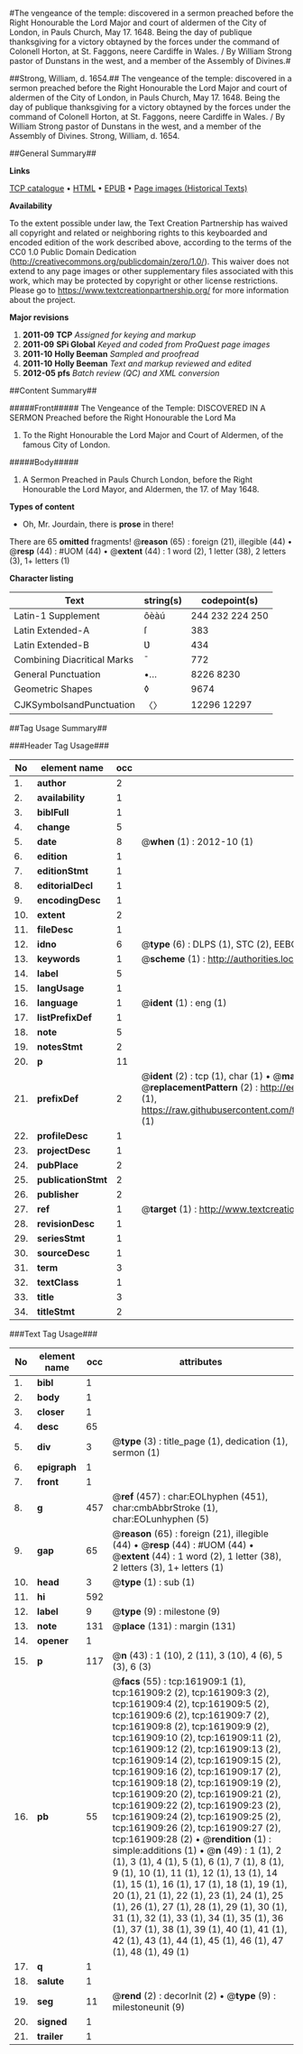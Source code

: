 #The vengeance of the temple: discovered in a sermon preached before the Right Honourable the Lord Major and court of aldermen of the City of London, in Pauls Church, May 17. 1648. Being the day of publique thanksgiving for a victory obtayned by the forces under the command of Colonell Horton, at St. Faggons, neere Cardiffe in Wales. / By William Strong pastor of Dunstans in the west, and a member of the Assembly of Divines.#

##Strong, William, d. 1654.##
The vengeance of the temple: discovered in a sermon preached before the Right Honourable the Lord Major and court of aldermen of the City of London, in Pauls Church, May 17. 1648. Being the day of publique thanksgiving for a victory obtayned by the forces under the command of Colonell Horton, at St. Faggons, neere Cardiffe in Wales. / By William Strong pastor of Dunstans in the west, and a member of the Assembly of Divines.
Strong, William, d. 1654.

##General Summary##

**Links**

[TCP catalogue](http://www.ota.ox.ac.uk/tcp/)  • 
[HTML](http://tei.it.ox.ac.uk/tcp/Texts-HTML/free/A94/A94073.html)  • 
[EPUB](http://tei.it.ox.ac.uk/tcp/Texts-EPUB/free/A94/A94073.epub) • 
[Page images (Historical Texts)](https://historicaltexts.jisc.ac.uk/eebo-99863877e)

**Availability**

To the extent possible under law, the Text Creation Partnership has waived all copyright and related or neighboring rights to this keyboarded and encoded edition of the work described above, according to the terms of the CC0 1.0 Public Domain Dedication (http://creativecommons.org/publicdomain/zero/1.0/). This waiver does not extend to any page images or other supplementary files associated with this work, which may be protected by copyright or other license restrictions. Please go to https://www.textcreationpartnership.org/ for more information about the project.

**Major revisions**

1. __2011-09__ __TCP__ *Assigned for keying and markup*
1. __2011-09__ __SPi Global__ *Keyed and coded from ProQuest page images*
1. __2011-10__ __Holly Beeman__ *Sampled and proofread*
1. __2011-10__ __Holly Beeman__ *Text and markup reviewed and edited*
1. __2012-05__ __pfs__ *Batch review (QC) and XML conversion*

##Content Summary##

#####Front#####
The Vengeance of the Temple: DISCOVERED IN A SERMON Preached before the Right Honourable the Lord Ma
1. To the Right Honourable the Lord Major and Court of Aldermen, of the famous City of London.

#####Body#####

1. A Sermon Preached in Pauls Church London, before the Right Honourable the Lord Mayor, and Aldermen, the 17. of May 1648.

**Types of content**

  * Oh, Mr. Jourdain, there is **prose** in there!

There are 65 **omitted** fragments! 
 @__reason__ (65) : foreign (21), illegible (44)  •  @__resp__ (44) : #UOM (44)  •  @__extent__ (44) : 1 word (2), 1 letter (38), 2 letters (3), 1+ letters (1)

**Character listing**


|Text|string(s)|codepoint(s)|
|---|---|---|
|Latin-1 Supplement|ôèàú|244 232 224 250|
|Latin Extended-A|ſ|383|
|Latin Extended-B|Ʋ|434|
|Combining             Diacritical Marks|̄|772|
|General Punctuation|•…|8226 8230|
|Geometric Shapes|◊|9674|
|CJKSymbolsandPunctuation|〈〉|12296 12297|

##Tag Usage Summary##

###Header Tag Usage###

|No|element name|occ|attributes|
|---|---|---|---|
|1.|__author__|2||
|2.|__availability__|1||
|3.|__biblFull__|1||
|4.|__change__|5||
|5.|__date__|8| @__when__ (1) : 2012-10 (1)|
|6.|__edition__|1||
|7.|__editionStmt__|1||
|8.|__editorialDecl__|1||
|9.|__encodingDesc__|1||
|10.|__extent__|2||
|11.|__fileDesc__|1||
|12.|__idno__|6| @__type__ (6) : DLPS (1), STC (2), EEBO-CITATION (1), PROQUEST (1), VID (1)|
|13.|__keywords__|1| @__scheme__ (1) : http://authorities.loc.gov/ (1)|
|14.|__label__|5||
|15.|__langUsage__|1||
|16.|__language__|1| @__ident__ (1) : eng (1)|
|17.|__listPrefixDef__|1||
|18.|__note__|5||
|19.|__notesStmt__|2||
|20.|__p__|11||
|21.|__prefixDef__|2| @__ident__ (2) : tcp (1), char (1)  •  @__matchPattern__ (2) : ([0-9\-]+):([0-9IVX]+) (1), (.+) (1)  •  @__replacementPattern__ (2) : http://eebo.chadwyck.com/downloadtiff?vid=$1&page=$2 (1), https://raw.githubusercontent.com/textcreationpartnership/Texts/master/tcpchars.xml#$1 (1)|
|22.|__profileDesc__|1||
|23.|__projectDesc__|1||
|24.|__pubPlace__|2||
|25.|__publicationStmt__|2||
|26.|__publisher__|2||
|27.|__ref__|1| @__target__ (1) : http://www.textcreationpartnership.org/docs/. (1)|
|28.|__revisionDesc__|1||
|29.|__seriesStmt__|1||
|30.|__sourceDesc__|1||
|31.|__term__|3||
|32.|__textClass__|1||
|33.|__title__|3||
|34.|__titleStmt__|2||


###Text Tag Usage###

|No|element name|occ|attributes|
|---|---|---|---|
|1.|__bibl__|1||
|2.|__body__|1||
|3.|__closer__|1||
|4.|__desc__|65||
|5.|__div__|3| @__type__ (3) : title_page (1), dedication (1), sermon (1)|
|6.|__epigraph__|1||
|7.|__front__|1||
|8.|__g__|457| @__ref__ (457) : char:EOLhyphen (451), char:cmbAbbrStroke (1), char:EOLunhyphen (5)|
|9.|__gap__|65| @__reason__ (65) : foreign (21), illegible (44)  •  @__resp__ (44) : #UOM (44)  •  @__extent__ (44) : 1 word (2), 1 letter (38), 2 letters (3), 1+ letters (1)|
|10.|__head__|3| @__type__ (1) : sub (1)|
|11.|__hi__|592||
|12.|__label__|9| @__type__ (9) : milestone (9)|
|13.|__note__|131| @__place__ (131) : margin (131)|
|14.|__opener__|1||
|15.|__p__|117| @__n__ (43) : 1 (10), 2 (11), 3 (10), 4 (6), 5 (3), 6 (3)|
|16.|__pb__|55| @__facs__ (55) : tcp:161909:1 (1), tcp:161909:2 (2), tcp:161909:3 (2), tcp:161909:4 (2), tcp:161909:5 (2), tcp:161909:6 (2), tcp:161909:7 (2), tcp:161909:8 (2), tcp:161909:9 (2), tcp:161909:10 (2), tcp:161909:11 (2), tcp:161909:12 (2), tcp:161909:13 (2), tcp:161909:14 (2), tcp:161909:15 (2), tcp:161909:16 (2), tcp:161909:17 (2), tcp:161909:18 (2), tcp:161909:19 (2), tcp:161909:20 (2), tcp:161909:21 (2), tcp:161909:22 (2), tcp:161909:23 (2), tcp:161909:24 (2), tcp:161909:25 (2), tcp:161909:26 (2), tcp:161909:27 (2), tcp:161909:28 (2)  •  @__rendition__ (1) : simple:additions (1)  •  @__n__ (49) : 1 (1), 2 (1), 3 (1), 4 (1), 5 (1), 6 (1), 7 (1), 8 (1), 9 (1), 10 (1), 11 (1), 12 (1), 13 (1), 14 (1), 15 (1), 16 (1), 17 (1), 18 (1), 19 (1), 20 (1), 21 (1), 22 (1), 23 (1), 24 (1), 25 (1), 26 (1), 27 (1), 28 (1), 29 (1), 30 (1), 31 (1), 32 (1), 33 (1), 34 (1), 35 (1), 36 (1), 37 (1), 38 (1), 39 (1), 40 (1), 41 (1), 42 (1), 43 (1), 44 (1), 45 (1), 46 (1), 47 (1), 48 (1), 49 (1)|
|17.|__q__|1||
|18.|__salute__|1||
|19.|__seg__|11| @__rend__ (2) : decorInit (2)  •  @__type__ (9) : milestoneunit (9)|
|20.|__signed__|1||
|21.|__trailer__|1||
